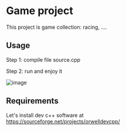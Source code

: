 # Game project
This project is game collection: racing, ....

## Usage
Step 1: compile file source.cpp

Step 2: run and enjoy it

![image](https://user-images.githubusercontent.com/30464635/134793458-98c00642-40b2-4c72-870a-10920fcffd2a.png)


## Requirements
Let's install dev c++ software at https://sourceforge.net/projects/orwelldevcpp/
